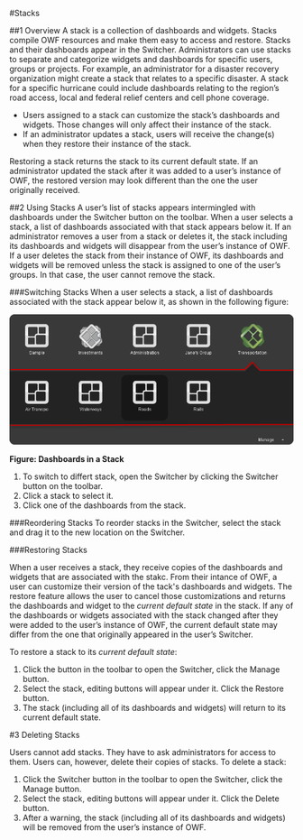 #Stacks

##1   Overview
A stack is a collection of dashboards and widgets. Stacks compile OWF resources and make them easy to access and restore. Stacks and their dashboards appear in the Switcher. Administrators can use stacks to separate and categorize widgets and dashboards for specific users, groups or projects. For example, an administrator for a disaster recovery organization might create a stack that relates to a specific disaster. A stack for a specific hurricane could include dashboards relating to the region’s road access, local and federal relief centers and cell phone coverage.
 
* Users assigned to a stack can customize the stack’s dashboards and widgets. Those changes will only affect their instance of the stack.
* If an administrator updates a stack, users will receive the change(s) when they restore their instance of the stack.

Restoring a stack returns the stack to its current default state. If an administrator updated the stack after it was added to a user’s instance of OWF, the restored version may look different than the one the user originally received. 

##2   Using Stacks
A user’s list of stacks appears intermingled with dashboards under the Switcher button on the toolbar. When a user selects a stack, a list of dashboards associated with that stack appears below it. If an administrator removes a user from a stack or deletes it, the stack including its dashboards and widgets will disappear from the user’s instance of OWF. If a user deletes the stack from their instance of OWF, its dashboards and widgets will be removed unless the stack is assigned to one of the user’s groups. In that case, the user cannot remove the stack.  

###Switching Stacks
When a user selects a stack, a list of dashboards associated with the stack appear below it, as shown in the following figure:

![Dashboards in a Stack](OWFImages/OWF7/stack_example.png)

<b>Figure: Dashboards in a Stack</b>

1. To switch to differt stack, open the Switcher by clicking the Switcher button on the toolbar.
2. Click a stack to select it.
3. Click one of the dashboards from the stack.

###Reordering Stacks
To reorder stacks in the Switcher, select the stack and drag it to the new location on the Switcher.

###Restoring Stacks

When a user receives a stack, they receive copies of the dashboards and widgets that are associated with the stakc. From their intance of OWF, a user can customize their version of the tack's dashboards and widgets. The restore feature allows the user to cancel those customizations and returns the dashboards and widget to the <i>current default state</i> in the stack. If any of the dashboards or widgets associated with the stack changed after they were added to the user’s instance of OWF, the current default state may differ from the one that originally appeared in the user’s Switcher.

To restore a stack to its <i>current default state</i>:

1.	Click the   button in the toolbar to open the Switcher, click the Manage button. 
2.	Select the stack, editing buttons will appear under it. Click the Restore button.
3.	The stack (including all of its dashboards and widgets) will return to its current default state.

#3 Deleting Stacks

Users cannot add stacks. They have to ask administrators for access to them. Users can, however, delete their copies of stacks. To delete a stack:

1.	Click the Switcher button in the toolbar to open the Switcher, click the Manage button. 
2.	Select the stack, editing buttons will appear under it. Click the Delete button.
3.	After a warning, the stack (including all of its dashboards and widgets) will be removed from the user’s instance of OWF.
